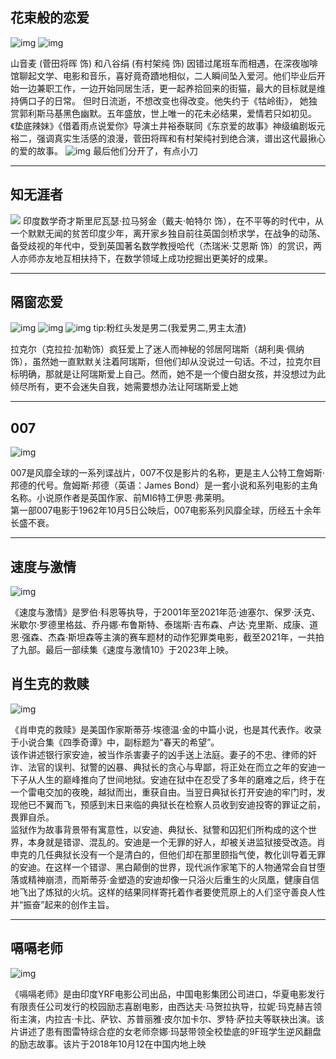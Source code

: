 ## 花束般的恋爱

![img](https://cn.mcecy.com/image/20230629/2586c5e93fdb4633110635dfbbb76296.jpg)
![img](https://cn.mcecy.com/image/20230629/4a6c5a4a4570bec43359c3d6d4ac9cd8.jpg)  

山音麦 (菅田将晖 饰) 和八谷绢 (有村架纯 饰) 因错过尾班车而相遇，在深夜咖啡馆聊起文学、电影和音乐，喜好竟奇蹟地相似，二人瞬间坠入爱河。他们毕业后开始一边兼职工作，一边开始同居生活，更一起养拾回来的街猫，最大的目标就是维持俩口子的日常。 但时日流逝，不想改变也得改变。他失约于《牯岭街》， 她独赏郭利斯马基黑色幽默。五年盛放，世上唯一的花未必结果，爱情若只如初见。《垫底辣妹》《借着雨点说爱你》导演土井裕泰联同《东京爱的故事》神级编剧坂元裕二，强调真实生活感的浪漫，菅田将晖和有村架纯衬到绝合演，谱出这代最揪心的爱的故事。
![img](https://cn.mcecy.com/image/20230629/1375b788862bde47fdb624b59887ea74.png)
最后他们分开了，有点小刀

***

## 知无涯者   

![](https://cn.mcecy.com/image/20230924/bdba37e62fba10194303fdfeed1055fe.jpg)
印度数学奇才斯里尼瓦瑟·拉马努金（戴夫·帕特尔 饰），在不平等的时代中，从一个默默无闻的贫苦印度少年，离开家乡独自前往英国剑桥求学，在战争的动荡、备受歧视的年代中，受到英国著名数学教授哈代（杰瑞米·艾恩斯 饰）的赏识，两人亦师亦友地互相扶持下，在数学领域上成功挖掘出更美好的成果。

***

## 隔窗恋爱
![img](https://cn.mcecy.com/image/20230716/b8952a4f7f045a5ac5c1b8931f284ae1.png)
![img](https://cn.mcecy.com/image/20230823/570f920eed17fcbf79539f34eab38cec.png)
![img](https://cn.mcecy.com/image/20230823/979782f6b81bd108809b2cd018da9d7f.jpg)
tip:粉红头发是男二(我爱男二,男主太渣)  

拉克尔（克拉拉·加勒饰）疯狂爱上了迷人而神秘的邻居阿瑞斯（胡利奥·佩纳饰），虽然她一直默默关注着阿瑞斯，但他们却从没说过一句话。不过，拉克尔目标明确，那就是让阿瑞斯爱上自己。然而，她不是一个傻白甜女孩，并没想过为此倾尽所有，更不会迷失自我，她需要想办法让阿瑞斯爱上她


***
## 007
![img](https://cn.mcecy.com/image/20230108/3e5d025d0e92c5fa02f4ef7a3aff1b7e.jpeg) 
 
007是风靡全球的一系列谍战片，007不仅是影片的名称，更是主人公特工詹姆斯·邦德的代号。詹姆斯·邦德（英语：James Bond）是一套小说和系列电影的主角名称。小说原作者是英国作家、前MI6特工伊恩·弗莱明。  
第一部007电影于1962年10月5日公映后，007电影系列风靡全球，历经五十余年长盛不衰。
***

## 速度与激情
![img](https://cn.mcecy.com/image/20230108/b850dd6bc89f3df514ff4e4615be3b83.jpeg)    

《速度与激情》是罗伯·科恩等执导，于2001年至2021年范·迪塞尔、保罗·沃克、米歇尔·罗德里格兹、乔丹娜·布鲁斯特、泰瑞斯·吉布森、卢达·克里斯、成康、道恩·强森、杰森·斯坦森等主演的赛车题材的动作犯罪类电影，截至2021年，一共拍了九部。最后一部续集《速度与激情10》于2023年上映。

## 肖生克的救赎
![img](https://cn.mcecy.com/image/20230108/30ad0f49e26db1001c0ef89b99b8e302.jpg)  

《肖申克的救赎》是美国作家斯蒂芬·埃德温·金的中篇小说，也是其代表作。收录于小说合集《四季奇谭》中，副标题为“春天的希望”。   
该作讲述银行家安迪，被当作杀害妻子的凶手送上法庭。妻子的不忠、律师的奸诈、法官的误判、狱警的凶暴、典狱长的贪心与卑鄙，将正处在而立之年的安迪一下子从人生的巅峰推向了世间地狱。安迪在狱中在忍受了多年的磨难之后，终于在一个雷电交加的夜晚，越狱而出，重获自由。当翌日典狱长打开安迪的牢门时，发现他已不翼而飞，预感到末日来临的典狱长在检察人员收到安迪投寄的罪证之前，畏罪自杀。  
监狱作为故事背景带有寓意性，以安迪、典狱长、狱警和囚犯们所构成的这个世界，本身就是错谬、混乱的。安迪是一个无罪的好人，却被关进监狱接受改造。肖申克的几任典狱长没有一个是清白的，但他们却在那里颐指气使，教化训导着无罪的安迪。在这样一个错谬、黑白颠倒的世界，现代派作家笔下的人物通常会自甘堕落或精神崩溃，而斯蒂芬·金塑造的安迪却像一只浴火后重生的火凤凰，健康自信地飞出了炼狱的火坑。这样的结果同样寄托着作者要使荒原上的人们坚守善良人性并“振奋”起来的创作主旨。 
***
## 嗝嗝老师
![img](https://cn.mcecy.com/image/20230108/785cf70ab7d272335a36c97e034b2d2d.jpeg)    

《嗝嗝老师》是由印度YRF电影公司出品，中国电影集团公司进口，华夏电影发行有限责任公司发行的校园励志喜剧电影，由西达夫·马贺拉执导，拉妮·玛克赫吉领衔主演，内拉吉·卡比、萨钦、苏普丽雅·皮尔加卡尔、罗特·萨拉夫等联袂出演。该片讲述了患有图雷特综合症的女老师奈娜·玛瑟带领全校垫底的9F班学生逆风翻盘的励志故事。该片于2018年10月12在中国内地上映

<!-- 《赎罪》
《绿皮书》
《死亡诗社》
《放牛班的春天》
《海上钢琴师》
《这个杀手不太冷》
《海边的曼彻斯特》
《钢琴家》
《头号玩家》
《买家俱乐部》
《小丑》
《破碎人生》
《咖喱辣椒》
《当幸福来敲门》
《我不是药神》
《楚门的世界》
《低俗小说》
《百变星君》
《闻香识女人》
《肖申克的救赎》
《阿甘正传》
《星际穿越》
《流浪地球》
《信条》
《心灵捕手》
《触不可及》
《霸王别姬》
《白日梦想家》
《爆裂鼓手》
《洛奇》
《黑天鹅》
《超脱》
《教父》
《怦然心动》
《爱情与灵药》
《大智若愚》
《爱你，罗茜》
《小妇人》
《傲慢与偏见》
《喜剧之王》
《爱乐之城》
《爱你，罗茜》
《魂断蓝桥》
《泰坦尼克号》
《超凡蜘蛛侠2》
《隐入尘烟》 -->
